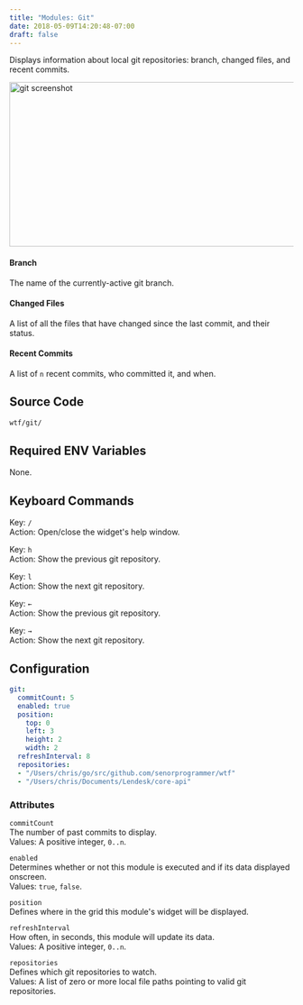 ```yaml
---
title: "Modules: Git"
date: 2018-05-09T14:20:48-07:00
draft: false
---
```


Displays information about local git repositories: branch, changed
files, and recent commits.

<img src="/imgs/modules/git.png" width="720" height="292" alt="git screenshot" />

#### Branch

The name of the currently-active git branch.

#### Changed Files

A list of all the files that have changed since the last
commit, and their status.

#### Recent Commits

A list of `n` recent commits, who committed it, and when.

## Source Code

```bash
wtf/git/
```

## Required ENV Variables

None.

## Keyboard Commands

<span class="caption">Key:</span> `/` <br />
<span class="caption">Action:</span> Open/close the widget's help window.

<span class="caption">Key:</span> `h` <br />
<span class="caption">Action:</span> Show the previous git repository.

<span class="caption">Key:</span> `l` <br />
<span class="caption">Action:</span> Show the next git repository.

<span class="caption">Key:</span> `←` <br />
<span class="caption">Action:</span> Show the previous git repository.

<span class="caption">Key:</span> `→` <br />
<span class="caption">Action:</span> Show the next git repository.

## Configuration

```yaml
git:
  commitCount: 5
  enabled: true
  position:
    top: 0
    left: 3
    height: 2
    width: 2
  refreshInterval: 8
  repositories:
  - "/Users/chris/go/src/github.com/senorprogrammer/wtf"
  - "/Users/chris/Documents/Lendesk/core-api"
```

### Attributes

`commitCount` <br />
The number of past commits to display. <br />
Values: A positive integer, `0..n`.

`enabled` <br />
Determines whether or not this module is executed and if its data displayed onscreen. <br />
Values: `true`, `false`.

`position` <br />
Defines where in the grid this module's widget will be displayed. <br />

`refreshInterval` <br />
How often, in seconds, this module will update its data. <br />
Values: A positive integer, `0..n`.

`repositories` <br />
Defines which git repositories to watch. <br />
Values: A list of zero or more local file paths pointing to valid git repositories.
